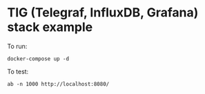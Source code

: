 # TIG (Telegraf, InfluxDB, Grafana) stack example

To run:
```shell
docker-compose up -d
```

To test:
```shell
ab -n 1000 http://localhost:8080/
```

